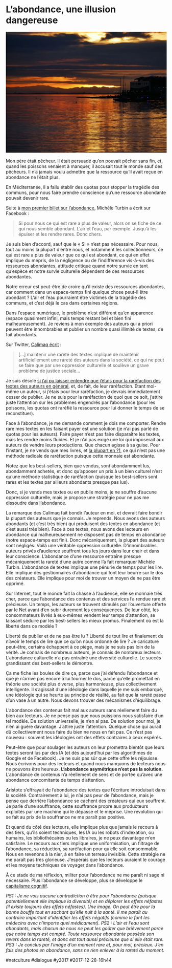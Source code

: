 # L’abondance, une illusion dangereuse

![Un moment rare](_i/rare1.webp)

Mon père était pêcheur. Il était persuadé qu’on pouvait pêcher sans fin, et, quand les poissons venaient à manquer, il accusait tout le monde sauf des pêcheurs. Il n’a jamais voulu admettre que la ressource qu’il avait reçue en abondance ne l’était plus.

En Méditerranée, il a fallu établir des quotas pour stopper la tragédie des communs, pour nous faire prendre conscience qu’une ressource abondante pouvait devenir rare.

Suite à [mon premier billet sur l’abondance](labondance-est-elle-un-probleme.md), Michèle Turbin a écrit sur Facebook :

> Si pour nous ce qui est rare a plus de valeur, alors on se fiche de ce qui nous semble abondant. L’air et l’eau, par exemple. Jusqu’à les épuiser et les rendre rares. Donc chers.

Je suis bien d’accord, sauf que le « Si » n’est pas nécessaire. Pour nous, tout au moins la plupart d’entre nous, et notamment les collectionneurs, ce qui est rare a plus de valeur que ce qui est abondant, ce qui en effet implique du mépris, de la négligence ou de l’indifférence vis-à-vis des ressources abondantes, attitude critique quand notre survie en tant qu’espèce et notre survie culturelle dépendent de ces ressources abondantes.

Notre erreur est peut-être de croire qu’il existe des ressources abondantes, car comment dans un espace-temps fini quelque chose peut-il être abondant ? L’air et l’eau pourraient être victimes de la tragédie des communs, et c’est déjà le cas dans certaines régions.

Dans l’espace numérique, le problème n’est différent qu’en apparence (espace quasiment infini, mais temps restant bel et bien fini malheureusement). Je reviens à mon exemple des auteurs qui a priori peuvent être innombrables et publier un nombre quasi illimité de textes, de fait abondants.

Sur Twitter, [Calimaq écrit](https://twitter.com/Calimaq/status/946306487172976640) :

> […] maintenir une rareté des textes implique de maintenir artificiellement une rareté des auteurs dans la société, ce qui ne peut se faire que par une oppression culturelle et soulève un grave problème de justice sociale...

Je suis désolé [si j’ai pu laisser entendre que j’étais pour la raréfaction des textes des auteurs en général](labondance-est-elle-un-probleme.md), et, de fait, de leur raréfaction. Étant moi-même un auteur, si j’étais pour leur raréfaction, je devrais immédiatement cesser de publier. Je ne suis pour la raréfaction de quoi que ce soit, j’attire juste l’attention sur les problèmes engendrés par l’abondance (pour les poissons, les quotas ont raréfié la ressource pour lui donner le temps de se reconstituer).

Face à l’abondance, je me demande comment je dois me comporter. Rendre rare mes textes en les faisant payer est une solution (je n’ai pas parlé de quotas pour les auteurs). Faire payer n’est pas faire disparaître les textes, mais les rendre moins fluides. Et je n’ai pas exigé une loi qui imposerait aux auteurs de vendre leurs productions. Que chacun agisse à sa guise. Pour l’instant, je ne vends que mes livres, et [la plupart en ?1](je-ne-donne-plus-je-vends-en-g1.md), ce qui n’est pas une méthode radicale de raréfaction puisque cette monnaie est abondante.

Notez que les best-sellers, bien que vendus, sont abondamment lus, abondamment achetés, et donc qu’apposer un prix à un bien culturel n’est qu’une méthode statistique de raréfaction (puisque les best-sellers sont rares et les textes par ailleurs abondants presque pas lus).

Donc, si je vends mes textes ou en publie moins, je ne souffre d’aucune oppression culturelle, mais je propose une stratégie pour ne pas me dissoudre dans l’abondance.

La remarque des Calimaq fait bondir l’auteur en moi, et devrait faire bondir la plupart des auteurs que je connais. Je reprends. Nous avons des auteurs abondants (et c’est très bien) qui produisent des textes en abondance (et c’est aussi très bien). Face à ces textes, nous avons des lecteurs en abondance qui malheureusement ne disposent pas de temps en abondance (notre espace-temps est fini). Donc mécaniquement, la plupart des auteurs sont négligés. Voilà une véritable oppression culturelle. D’innombrables auteurs privés d’audience souffrent tous les jours dans leur chair et dans leur conscience. L’abondance d’une ressource entraîne presque mécaniquement la rareté d’une autre comme l’a fait remarquer Michèle Turbin. L’abondance de textes implique une pénurie de temps pour les lire. Elle implique des gestionnaires d’abondance qui font leur beurre sur le dos des créateurs. Elle implique pour moi de trouver un moyen de ne pas être opprimé.

Sur Internet, tout le monde fait la chasse à l’audience, elle se monnaie très cher, parce que l’abondance des contenus et des services l’a rendue rare et précieuse. Un temps, les auteurs se trouvent stimulés par l’ouverture offerte par le Net avant d’en subir durement les conséquences. De leur côté, les consommateurs livrés à eux-mêmes vendent leur temps d’attention, se laissant séduire par les best-sellers les mieux promus. Finalement où est la liberté dans ce modèle ?

Liberté de publier et de ne pas être lu ? Liberté de tout lire et finalement de n’avoir le temps de lire que ce qu’on nous ordonne de lire ? Je caricature peut-être, certains échappent à ce piège, mais je ne suis pas loin de la vérité. Je connais de nombreux auteurs, je connais de nombreux lecteurs. L’abondance culturelle n’a pas entraîné une diversité culturelle. Le succès grandissant des best-sellers le démontre.

Ça me fiche les boules de dire ça, parce que j’ai défendu l’abondance et que je n’arrive pas encore à lui tourner le dos, parce qu’elle promettait en théorie une société plus diverse, plus harmonieuse, plus collectivement intelligente. Il s’agissait d’une idéologie dans laquelle je me suis embarqué, une idéologie qui se heurte au principe de réalité, au fait que la rareté passe d’un vase à un autre. Nous devons trouver des mécanismes d’équilibrage.

L’abondance des contenus fait mal aux auteurs sans réellement faire du bien aux lecteurs. Je ne pense pas que nous puissions nous satisfaire d’un tel modèle. De solution universelle, je n’en ai pas. De solution pour moi, je n’en ai guère davantage. J’attire juste l’attention. Quelque chose qui aurait dû collectivement nous faire du bien ne nous en fait pas. Ce n’est pas nouveau : souvent les idéologies ont des effets contraires à ceux espérés.

Peut-être que pour soulager les auteurs on leur promettra bientôt que leurs textes seront lus par des IA (et dès aujourd’hui par les algorithmes de Google et de Facebook). Je ne suis pas sûr que cette offre les réjouisse. Nous écrivons pour des lecteurs et quand nous manquons de lecteurs nous ne pouvons être heureux. **L’abondance asymétrique n’est pas la solution.** L’abondance de contenus n’a réellement de sens et de portée qu’avec une abondance concomitante de temps d’attention.

Aristote s’effrayait de l’abondance des textes que l’écriture introduisait dans la société. Contrairement à lui, je n’ai pas peur de l’abondance, mais je pense que derrière l’abondance se cachent des créateurs qui eux souffrent. Je parle d’une souffrance, cette souffrance propre aux producteurs exploités par une machine qui le dépasse et le méprise. Une révolution qui se fait au prix de la souffrance ne me paraît pas positive.

Et quand du côté des lecteurs, elle implique plus que jamais le recours à des tiers, qu’ils soient techniques, les IA ou les robots d’indexation, ou humains, les bibliothécaires ou les libraires, je ne peux davantage m’en satisfaire. Le recours aux tiers implique une uniformisation, un filtrage de l’abondance, sa réduction, sa raréfaction pour qu’elle soit consommable. Nous en revenons à la nier, à en faire un terreau invisible. Cette stratégie ne me paraît pas très glorieuse. J’espérais que les lecteurs auraient le courage et les moyens techniques de voyager dans l’abondance.

À ce stade de ma réflexion, militer pour l’abondance ne me paraît ni sage ni nécessaire. Plus l’abondance se développe, plus se développe le [capitalisme cognitif](#capitalisme-cognitif).

*PS1 : Je ne vois aucune contradiction à être pour l’abondance (puisque potentiellement elle implique la diversité) et en déplorer les effets néfastes (il existe toujours des effets néfastes). Une image. On peut être pour la bonne bouffe tout en sachant qu’elle nuit à la santé. Il me paraît au contraire important d’identifier les effets négatifs (comme le font les médecins avec n’importe quel médicament).*
*PS2 : L’air et l’eau sont abondants, mais chacun de nous ne peut les goûter que brièvement parce que notre temps est compté. Toute ressource abondante possède son revers dans la rareté, et donc est tout aussi précieuse que si elle était rare.*
*PS3 : Je conclus par l’image d’un moment rare et, pour moi, précieux. J’en fais des photos en abondance, sans ne rien enlever à la rareté du moment.*

#netculture #dialogue #y2017 #2017-12-28-16h44
